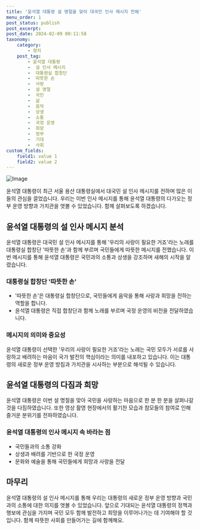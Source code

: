 ```yaml
---
title: '윤석열 대통령 설 명절을 맞아 대국민 인사 메시지 전해'
menu_order: 1
post_status: publish
post_excerpt: 
post_date: 2024-02-09 00:11:58
taxonomy:
    category:
        - 정치
    post_tag:
        - 윤석열 대통령
        -  설 인사 메시지
        -  대통령실 합창단
        -  따뜻한 손
        -  사랑
        -  설 명절
        -  국민
        -  삶
        -  음악
        -  상생
        -  소통
        -  국정 운영
        -  희망
        -  정부
        -  기대
        -  사회
custom_fields:
    field1: value 1
    field2: value 2
---
```


![Image](https://imgnews.pstatic.net/image/011/2024/02/08/0004297908_001_20240208174001025.jpg?type=w647)

윤석열 대통령이 최근 서울 용산 대통령실에서 대국민 설 인사 메시지를 전하며 많은 이들의 관심을 끌었습니다. 우리는 이번 인사 메시지를 통해 윤석열 대통령의 다가오는 정부 운영 방향과 가치관을 엿볼 수 있었습니다. 함께 살펴보도록 하겠습니다.
## 윤석열 대통령의 설 인사 메시지 분석
윤석열 대통령은 대국민 설 인사 메시지를 통해 '우리의 사랑이 필요한 거죠'라는 노래를 대통령실 합창단 '따뜻한 손'과 함께 부르며 국민들에게 따뜻한 메시지를 전했습니다. 이번 메시지를 통해 윤석열 대통령은 국민과의 소통과 상생을 강조하며 새해의 시작을 알렸습니다.
### 대통령실 합창단 '따뜻한 손'
- '따뜻한 손'은 대통령실 합창단으로, 국민들에게 음악을 통해 사랑과 희망을 전하는 역할을 합니다.
- 윤석열 대통령은 직접 합창단과 함께 노래를 부르며 국정 운영의 비전을 전달하였습니다.
### 메시지의 의미와 중요성
윤석열 대통령이 선택한 '우리의 사랑이 필요한 거죠'라는 노래는 국민 모두가 서로를 사랑하고 배려하는 마음이 국가 발전의 핵심이라는 의미를 내포하고 있습니다. 이는 대통령의 새로운 정부 운영 방침과 가치관을 시사하는 부분으로 해석될 수 있습니다.
## 윤석열 대통령의 다짐과 희망
윤석열 대통령은 이번 설 명절을 맞아 국민을 사랑하는 마음으로 한 분 한 분을 살펴나갈 것을 다짐하였습니다. 또한 영상 촬영 현장에서의 활기찬 모습과 참모들의 참여로 인해 즐거운 분위기를 전파하였습니다.
### 윤석열 대통령의 인사 메시지 속 바라는 점
- 국민들과의 소통 강화
- 상생과 배려를 기반으로 한 국정 운영
- 문화와 예술을 통해 국민들에게 희망과 사랑을 전달
## 마무리
윤석열 대통령의 설 인사 메시지를 통해 우리는 대통령의 새로운 정부 운영 방향과 국민과의 소통에 대한 의지를 엿볼 수 있었습니다. 앞으로 기대되는 윤석열 대통령의 정책과 행보에 관심을 가지며 국민 모두 함께 발전하고 희망을 이루어나가는 데 기여해야 할 것입니다. 함께 따뜻한 사회를 만들어가는 길에 함께해요.
